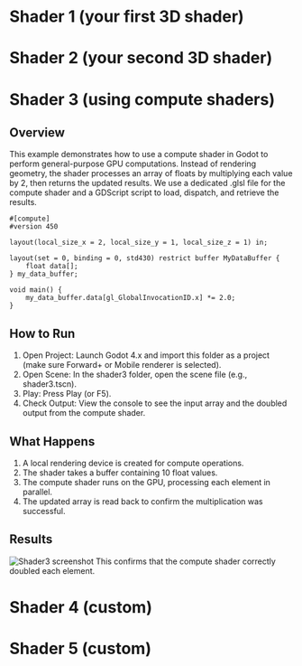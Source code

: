 # Shader 1 (your first 3D shader)

# Shader 2 (your second 3D shader)

# Shader 3 (using compute shaders)
## Overview
This example demonstrates how to use a compute shader in Godot to perform general-purpose GPU computations. Instead of rendering geometry, the shader processes an array of floats by multiplying each value by 2, then returns the updated results. We use a dedicated .glsl file for the compute shader and a GDScript script to load, dispatch, and retrieve the results.
```
#[compute]
#version 450

layout(local_size_x = 2, local_size_y = 1, local_size_z = 1) in;

layout(set = 0, binding = 0, std430) restrict buffer MyDataBuffer {
    float data[];
} my_data_buffer;

void main() {
    my_data_buffer.data[gl_GlobalInvocationID.x] *= 2.0;
}
```
## How to Run
1. Open Project: Launch Godot 4.x and import this folder as a project (make sure Forward+ or Mobile renderer is selected).
2. Open Scene: In the shader3 folder, open the scene file (e.g., shader3.tscn).
3. Play: Press Play (or F5).
4. Check Output: View the console to see the input array and the doubled output from the compute shader.
## What Happens
1. A local rendering device is created for compute operations.
2. The shader takes a buffer containing 10 float values.
3. The compute shader runs on the GPU, processing each element in parallel.
4. The updated array is read back to confirm the multiplication was successful.
## Results
![Shader3 screenshot](assignment4-buket/readme_images/Shader3_1.png)
This confirms that the compute shader correctly doubled each element.

# Shader 4 (custom)

# Shader 5 (custom)
